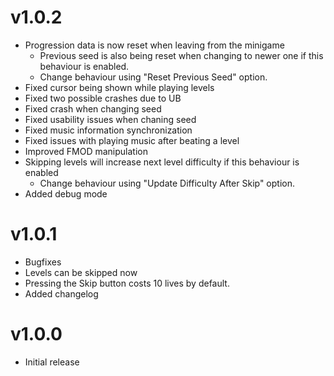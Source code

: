 # v1.0.2
 * Progression data is now reset when leaving from the minigame
   * Previous seed is also being reset when changing to newer one if this behaviour is enabled.
   * Change behaviour using "Reset Previous Seed" option.
 * Fixed cursor being shown while playing levels
 * Fixed two possible crashes due to UB
 * Fixed crash when changing seed
 * Fixed usability issues when chaning seed
 * Fixed music information synchronization
 * Fixed issues with playing music after beating a level
 * Improved FMOD manipulation
 * Skipping levels will increase next level difficulty if this behaviour is enabled
   * Change behaviour using "Update Difficulty After Skip" option.
 * Added debug mode
# v1.0.1
 * Bugfixes
 * Levels can be skipped now
  * Pressing the Skip button costs 10 lives by default.
 * Added changelog
# v1.0.0
 * Initial release
